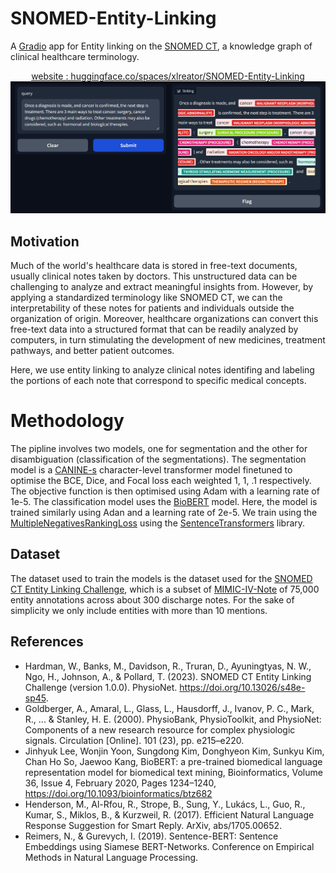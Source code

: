 # SNOMED-Entity-Linking
A [Gradio](https://www.gradio.app/) app for Entity linking on the [SNOMED CT](https://www.snomed.org/five-step-briefing), a knowledge graph of clinical healthcare terminology.

<div align="center">

[website : huggingface.co/spaces/xlreator/SNOMED-Entity-Linking](https://huggingface.co/spaces/xlreator/SNOMED-Entity-Linking)
![](assests/screenshot.png)

</div>

## Motivation
Much of the world's healthcare data is stored in free-text documents, usually clinical notes taken by doctors. This unstructured data can be challenging to analyze and extract meaningful insights from.
However, by applying a standardized terminology like SNOMED CT, we can the interpretability of these notes for patients and individuals outside the organization of origin.
Moreover, healthcare organizations can convert this free-text data into a structured format that can be readily analyzed by computers, in turn stimulating the development of new medicines, treatment pathways, and better patient outcomes.

Here, we use entity linking to analyze clinical notes identifing and labeling the portions of each note that correspond to specific medical concepts.

# Methodology
The pipline involves two models, one for segmentation and the other for disambiguation (classification of the segmentations).
The segmentation model is a [CANINE-s](https://huggingface.co/google/canine-s) character-level transformer model finetuned to optimise the BCE, Dice, and Focal loss each weighted 1, 1, .1 respectively. The objective function is then optimised using Adam with a learning rate of 1e-5.
The classification model uses the [BioBERT](https://huggingface.co/dmis-lab/biosyn-biobert-bc5cdr-disease) model. Here, the model is trained similarly using Adan and a learning rate of 2e-5. We train using the [MultipleNegativesRankingLoss](https://arxiv.org/pdf/1705.00652) using the [SentenceTransformers](https://sbert.net/) library.

## Dataset
The dataset used to train the models is the dataset used for the [SNOMED CT Entity Linking Challenge](https://physionet.org/content/snomed-ct-entity-challenge/1.0.0/), which is a subset of [MIMIC-IV-Note](https://physionet.org/content/mimic-iv-note/2.2/) of 75,000 entity annotations across about 300 discharge notes.
For the sake of simplicity we only include entities with more than 10 mentions.


## References 
- Hardman, W., Banks, M., Davidson, R., Truran, D., Ayuningtyas, N. W., Ngo, H., Johnson, A., & Pollard, T. (2023). SNOMED CT Entity Linking Challenge (version 1.0.0). PhysioNet. https://doi.org/10.13026/s48e-sp45.
- Goldberger, A., Amaral, L., Glass, L., Hausdorff, J., Ivanov, P. C., Mark, R., ... & Stanley, H. E. (2000). PhysioBank, PhysioToolkit, and PhysioNet: Components of a new research resource for complex physiologic signals. Circulation [Online]. 101 (23), pp. e215–e220.
- Jinhyuk Lee, Wonjin Yoon, Sungdong Kim, Donghyeon Kim, Sunkyu Kim, Chan Ho So, Jaewoo Kang, BioBERT: a pre-trained biomedical language representation model for biomedical text mining, Bioinformatics, Volume 36, Issue 4, February 2020, Pages 1234–1240, https://doi.org/10.1093/bioinformatics/btz682
- Henderson, M., Al-Rfou, R., Strope, B., Sung, Y., Lukács, L., Guo, R., Kumar, S., Miklos, B., & Kurzweil, R. (2017). Efficient Natural Language Response Suggestion for Smart Reply. ArXiv, abs/1705.00652.
- Reimers, N., & Gurevych, I. (2019). Sentence-BERT: Sentence Embeddings using Siamese BERT-Networks. Conference on Empirical Methods in Natural Language Processing.
